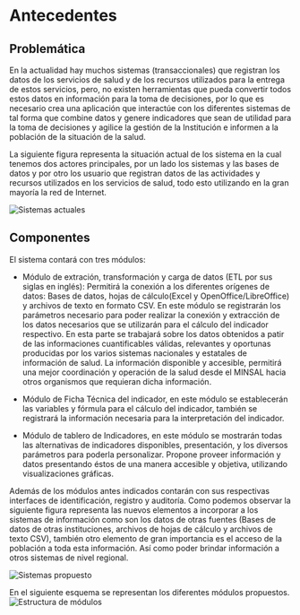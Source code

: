 # Antecedentes
## Problemática
En la actualidad hay muchos sistemas (transaccionales) que registran los datos de los servicios de salud y de los recursos utilizados para la entrega de estos servicios, pero, no existen herramientas que pueda convertir todos estos datos en información para la toma de decisiones, por lo que es necesario crea una aplicación que interactúe con los diferentes sistemas de tal forma que combine datos y genere indicadores que sean de utilidad para la toma de decisiones y agilice la gestión de la Institución e informen a la población de la situación de la salud.

La siguiente figura representa la situación actual de los sistema en la cual tenemos dos actores principales, por un lado los sistemas y las bases de datos y por otro los usuario que registran datos de las
actividades y recursos utilizados en los servicios de salud, todo esto utilizando en la gran mayoría la red de Internet.

![ Sistemas actuales ](sistemas_actuales.png)

## Componentes
El sistema contará con tres módulos:

* Módulo de extración, transformación y carga de datos (ETL por sus siglas en inglés): Permitirá la conexión a los diferentes orígenes de datos: Bases de datos, hojas de cálculo(Excel y OpenOffice/LibreOffice) y archivos de texto en formato CSV. En este módulo se registrarán los parámetros necesario para poder realizar la conexión y extracción de los datos necesarios que se utilizarán para el cálculo del indicador respectivo. En esta parte se trabajará sobre los datos obtenidos a patir de las informaciones cuantificables válidas, relevantes y oportunas producidas por los varios sistemas nacionales y estatales de información de salud. La información disponible y accesible, permitirá una mejor coordinación y operación de la salud desde el MINSAL hacia otros organismos que requieran dicha información.

* Módulo de Ficha Técnica del indicador, en este módulo se establecerán las variables y fórmula para el cálculo del indicador, también se registrará la información necesaria para la interpretación del indicador.

* Módulo de tablero de Indicadores, en este módulo se mostrarán todas las alternativas de indicadores disponibles, presentación, y los diversos parámetros para poderla personalizar. Propone proveer información y datos presentando éstos de una manera accesible y objetiva, utilizando visualizaciones gráficas.


Además de los módulos antes indicados contarán con sus respectivas interfaces de identificación, registro y auditoría.
Como podemos observar la siguiente figura representa las nuevos elementos a incorporar a los sistemas de información como son los datos de otras fuentes (Bases de datos de otras instituciones, archivos de hojas de cálculo y archivos de texto CSV), también otro elemento de gran importancia es el acceso de la población a toda esta información. Así como poder brindar información a otros sistemas de nivel regional.

![ Sistemas propuesto ](sistema_indicadores.png)

En el siguiente esquema se representan los diferentes módulos propuestos.
![ Estructura de módulos ](esquema_sistema_indicadores.png)



